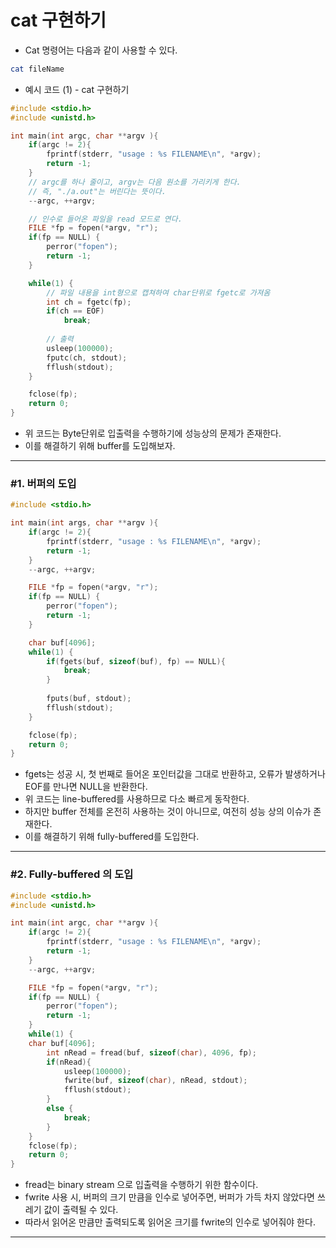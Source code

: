 cat 구현하기
======

* Cat 명령어는 다음과 같이 사용할 수 있다.
```sh
cat fileName
```

* 예시 코드 (1) - cat 구현하기
```C
#include <stdio.h>
#include <unistd.h>

int main(int argc, char **argv ){
	if(argc != 2){
		fprintf(stderr, "usage : %s FILENAME\n", *argv);
		return -1;
	}
    // argc를 하나 줄이고, argv는 다음 원소를 가리키게 한다.
    // 즉, "./a.out"는 버린다는 뜻이다.
	--argc, ++argv;

    // 인수로 들어온 파일을 read 모드로 연다.
	FILE *fp = fopen(*argv, "r");
	if(fp == NULL) {
		perror("fopen");
		return -1;
	}

	while(1) {
        // 파일 내용을 int형으로 캡쳐하여 char단위로 fgetc로 가져옴
		int ch = fgetc(fp);
		if(ch == EOF)
			break;
        
        // 출력
        usleep(100000);
		fputc(ch, stdout);
		fflush(stdout);
	}

	fclose(fp);
	return 0;
}
```
* 위 코드는 Byte단위로 입출력을 수행하기에 성능상의 문제가 존재한다.
* 이를 해결하기 위해 buffer를 도입해보자.
<hr/>

<h3>#1. 버퍼의 도입</h3>

```C
#include <stdio.h>

int main(int args, char **argv ){
	if(argc != 2){
		fprintf(stderr, "usage : %s FILENAME\n", *argv);
		return -1;
	}
	--argc, ++argv;

	FILE *fp = fopen(*argv, "r");
	if(fp == NULL) {
		perror("fopen");
		return -1;
	}

    char buf[4096];
	while(1) {
		if(fgets(buf, sizeof(buf), fp) == NULL){
            break;
        }
        
		fputs(buf, stdout);
		fflush(stdout);
	}

	fclose(fp);
	return 0;
}
```
* fgets는 성공 시, 첫 번째로 들어온 포인터값을 그대로 반환하고, 오류가 발생하거나   
  EOF를 만나면 NULL을 반환한다.
* 위 코드는 line-buffered를 사용하므로 다소 빠르게 동작한다.
* 하지만 buffer 전체를 온전히 사용하는 것이 아니므로, 여전히 성능 상의 이슈가 존재한다.
* 이를 해결하기 위해 fully-buffered를 도입한다.
<hr/>

<h3>#2. Fully-buffered 의 도입</h3>

```C
#include <stdio.h>
#include <unistd.h>

int main(int argc, char **argv ){
	if(argc != 2){
		fprintf(stderr, "usage : %s FILENAME\n", *argv);
		return -1;
	}
	--argc, ++argv;

	FILE *fp = fopen(*argv, "r");
	if(fp == NULL) {
		perror("fopen");
		return -1;
	}
	while(1) {
	char buf[4096];
		int nRead = fread(buf, sizeof(char), 4096, fp);
		if(nRead){
			usleep(100000);
			fwrite(buf, sizeof(char), nRead, stdout);
			fflush(stdout);
		}
		else {
			break;	
		}
	}
	fclose(fp);
	return 0;
}
```
* fread는 binary stream 으로 입출력을 수행하기 위한 함수이다.
* fwrite 사용 시, 버퍼의 크기 만큼을 인수로 넣어주면, 버퍼가 가득 차지 않았다면 쓰레기 값이 출력될 수 있다.
* 따라서 읽어온 만큼만 출력되도록 읽어온 크기를 fwrite의 인수로 넣어줘야 한다.
<hr/>

